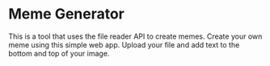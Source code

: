 # Meme Generator 

This is a tool that uses the file reader API to create memes.
Create your own meme using this simple web app. Upload your file and add text to the bottom and top of your image.
